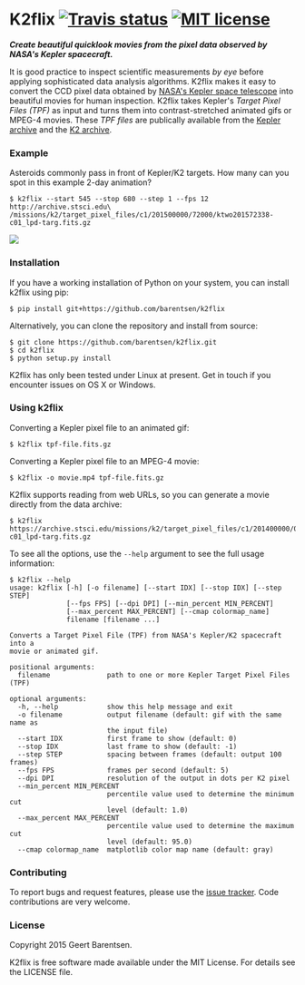 # K2flix [![Travis status](http://img.shields.io/travis/barentsen/k2flix/master.svg?style=flat)](http://travis-ci.org/barentsen/k2flix) [![MIT license](http://img.shields.io/badge/license-MIT-blue.svg?style=flat)](https://github.com/barentsen/k2flix/blob/master/LICENSE) 
***Create beautiful quicklook movies from the pixel data observed by NASA's Kepler spacecraft.***

It is good practice to inspect scientific measurements *by eye*
before applying sophisticated data analysis algorithms.
K2flix makes it easy to convert the CCD pixel data
obtained by [NASA's Kepler space telescope](http://kepler.nasa.gov)
into beautiful movies for human inspection.
K2flix takes Kepler's *Target Pixel Files (TPF)* as input
and turns them into contrast-stretched animated gifs or MPEG-4 movies.
These *TPF files* are publically available from the 
[Kepler archive](https://archive.stsci.edu/missions/kepler/target_pixel_files/)
and the [K2 archive](https://archive.stsci.edu/missions/k2/target_pixel_files/).

### Example
Asteroids commonly pass in front of Kepler/K2 targets. 
How many can you spot in this example 2-day animation?
```
$ k2flix --start 545 --stop 680 --step 1 --fps 12 http://archive.stsci.edu\
/missions/k2/target_pixel_files/c1/201500000/72000/ktwo201572338-c01_lpd-targ.fits.gz
```
<img src="https://raw.githubusercontent.com/barentsen/k2flix/master/examples/epic-201572338.gif" />

### Installation
If you have a working installation of Python on your system, you can install k2flix using pip:
```
$ pip install git+https://github.com/barentsen/k2flix
```
Alternatively, you can clone the repository and install from source:
```
$ git clone https://github.com/barentsen/k2flix.git
$ cd k2flix
$ python setup.py install
```
K2flix has only been tested under Linux at present.  Get in touch if you encounter issues on OS X or Windows.

### Using k2flix
Converting a Kepler pixel file to an animated gif:
```
$ k2flix tpf-file.fits.gz
```

Converting a Kepler pixel file to an MPEG-4 movie:
```
$ k2flix -o movie.mp4 tpf-file.fits.gz
```

K2flix supports reading from web URLs, so you can generate a movie directly from the data archive:
```
$ k2flix https://archive.stsci.edu/missions/k2/target_pixel_files/c1/201400000/00000/ktwo201400022-c01_lpd-targ.fits.gz
```

To see all the options, use the `--help` argument to see the full usage information:
```
$ k2flix --help
usage: k2flix [-h] [-o filename] [--start IDX] [--stop IDX] [--step STEP]
              [--fps FPS] [--dpi DPI] [--min_percent MIN_PERCENT]
              [--max_percent MAX_PERCENT] [--cmap colormap_name]
              filename [filename ...]

Converts a Target Pixel File (TPF) from NASA's Kepler/K2 spacecraft into a
movie or animated gif.

positional arguments:
  filename              path to one or more Kepler Target Pixel Files (TPF)

optional arguments:
  -h, --help            show this help message and exit
  -o filename           output filename (default: gif with the same name as
                        the input file)
  --start IDX           first frame to show (default: 0)
  --stop IDX            last frame to show (default: -1)
  --step STEP           spacing between frames (default: output 100 frames)
  --fps FPS             frames per second (default: 5)
  --dpi DPI             resolution of the output in dots per K2 pixel
  --min_percent MIN_PERCENT
                        percentile value used to determine the minimum cut
                        level (default: 1.0)
  --max_percent MAX_PERCENT
                        percentile value used to determine the maximum cut
                        level (default: 95.0)
  --cmap colormap_name  matplotlib color map name (default: gray)
```

### Contributing
To report bugs and request features, please use the [issue tracker](https://github.com/barentsen/k2flix/issues). Code contributions are very welcome.

### License
Copyright 2015 Geert Barentsen.

K2flix is free software made available under the MIT License. For details see the LICENSE file.
